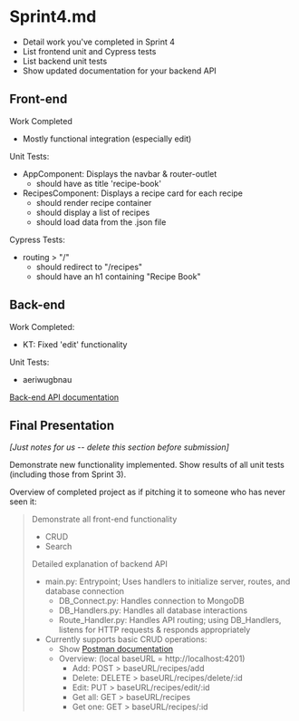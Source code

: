 # Sprint4.md

- Detail work you've completed in Sprint 4
- List frontend unit and Cypress tests
- List backend unit tests
- Show updated documentation for your backend API

## Front-end

Work Completed

- Mostly functional integration (especially edit)

Unit Tests:

- AppComponent: Displays the navbar & router-outlet
  - should have as title 'recipe-book'
- RecipesComponent: Displays a recipe card for each recipe
  - should render recipe container
  - should display a list of recipes
  - should load data from the .json file

Cypress Tests:

- routing > "/"
  - should redirect to "/recipes"
  - should have an h1 containing "Recipe Book"

## Back-end

Work Completed:

- KT: Fixed 'edit' functionality

Unit Tests:

- aeriwugbnau

[Back-end API documentation](https://documenter.getpostman.com/view/1766794/2s93RMTuYD)

## Final Presentation

*[Just notes for us -- delete this section before submission]*

Demonstrate new functionality implemented.
Show results of all unit tests (including those from Sprint 3).

Overview of completed project as if pitching it to someone who has never seen it:

> Demonstrate all front-end functionality  
>
> - CRUD
> - Search
>
> Detailed explanation of backend API
>
> - main.py: Entrypoint; Uses handlers to initialize server, routes, and database connection
>   - DB_Connect.py: Handles connection to MongoDB
>   - DB_Handlers.py: Handles all database interactions
>   - Route_Handler.py: Handles API routing; using DB_Handlers, listens for HTTP requests & responds appropriately
> - Currently supports basic CRUD operations:
>   - Show [Postman documentation](https://documenter.getpostman.com/view/1766794/2s93RMTuYD)
>   - Overview: (local baseURL = http://localhost:4201)
>     - Add: POST > baseURL/recipes/add
>     - Delete: DELETE > baseURL/recipes/delete/:id
>     - Edit: PUT > baseURL/recipes/edit/:id
>     - Get all: GET > baseURL/recipes
>     - Get one: GET > baseURL/recipes/:id
